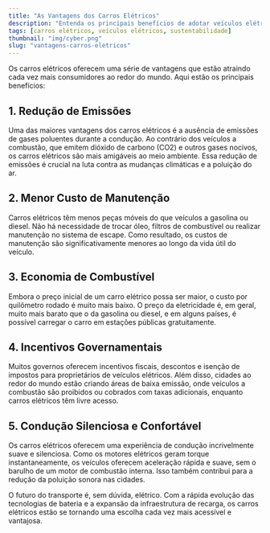 ```yaml
---
title: "As Vantagens dos Carros Elétricos"
description: "Entenda os principais benefícios de adotar veículos elétricos"
tags: [carros elétricos, veículos elétricos, sustentabilidade]
thumbnail: "img/cyber.png"
slug: "vantagens-carros-eletricos"
---
```



Os carros elétricos oferecem uma série de vantagens que estão atraindo cada vez mais consumidores ao redor do mundo. Aqui estão os principais benefícios:

## 1. Redução de Emissões
Uma das maiores vantagens dos carros elétricos é a ausência de emissões de gases poluentes durante a condução. Ao contrário dos veículos a combustão, que emitem dióxido de carbono (CO2) e outros gases nocivos, os carros elétricos são mais amigáveis ao meio ambiente. Essa redução de emissões é crucial na luta contra as mudanças climáticas e a poluição do ar.

## 2. Menor Custo de Manutenção
Carros elétricos têm menos peças móveis do que veículos a gasolina ou diesel. Não há necessidade de trocar óleo, filtros de combustível ou realizar manutenção no sistema de escape. Como resultado, os custos de manutenção são significativamente menores ao longo da vida útil do veículo.

## 3. Economia de Combustível
Embora o preço inicial de um carro elétrico possa ser maior, o custo por quilômetro rodado é muito mais baixo. O preço da eletricidade é, em geral, muito mais barato que o da gasolina ou diesel, e em alguns países, é possível carregar o carro em estações públicas gratuitamente.

## 4. Incentivos Governamentais
Muitos governos oferecem incentivos fiscais, descontos e isenção de impostos para proprietários de veículos elétricos. Além disso, cidades ao redor do mundo estão criando áreas de baixa emissão, onde veículos a combustão são proibidos ou cobrados com taxas adicionais, enquanto carros elétricos têm livre acesso.

## 5. Condução Silenciosa e Confortável
Os carros elétricos oferecem uma experiência de condução incrivelmente suave e silenciosa. Como os motores elétricos geram torque instantaneamente, os veículos oferecem aceleração rápida e suave, sem o barulho de um motor de combustão interna. Isso também contribui para a redução da poluição sonora nas cidades.

O futuro do transporte é, sem dúvida, elétrico. Com a rápida evolução das tecnologias de bateria e a expansão da infraestrutura de recarga, os carros elétricos estão se tornando uma escolha cada vez mais acessível e vantajosa.
